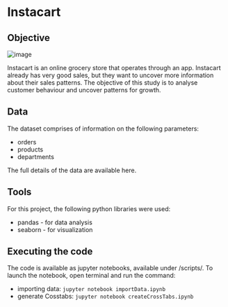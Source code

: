 # **Instacart**

## Objective 
![image](https://github.com/datcaodo/pythoncode/assets/167109605/ab95b22a-2dbe-4ab5-8c89-af4564437e4f)

Instacart is an online grocery store that operates through an app. Instacart already has very good sales, but they want to uncover more information about their sales patterns. The objective of this study is to analyse customer behaviour and uncover patterns for growth.

## Data
The dataset comprises of information on the following parameters: 

  - orders
  - products
  - departments

The full details of the data are available here.   

## Tools
For this project, the following python libraries were used: 

  - pandas - for data analysis
  - seaborn - for visualization

## Executing the code 

The code is available as jupyter notebooks, available under /scripts/.
To launch the notebook, open terminal and run the command: 

  - importing data: `jupyter notebook importData.ipynb`
  - generate Cosstabs: `jupyter notebook createCrossTabs.ipynb`
